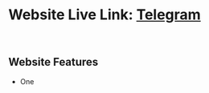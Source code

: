 # Website Live Link: [Telegram](https://telegram-eight-omega.vercel.app/)

<br/>

## Website Features

- One
